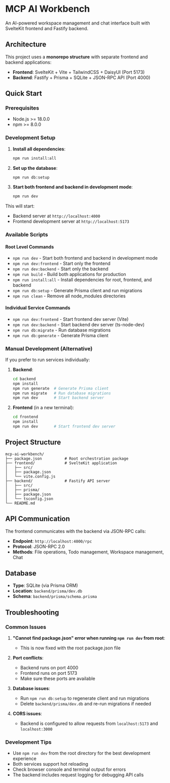 # MCP AI Workbench

An AI-powered workspace management and chat interface built with SvelteKit frontend and Fastify backend.

## Architecture

This project uses a **monorepo structure** with separate frontend and backend applications:

- **Frontend**: SvelteKit + Vite + TailwindCSS + DaisyUI (Port 5173)
- **Backend**: Fastify + Prisma + SQLite + JSON-RPC API (Port 4000)

## Quick Start

### Prerequisites
- Node.js >= 18.0.0
- npm >= 8.0.0

### Development Setup

1. **Install all dependencies**:
   ```bash
   npm run install:all
   ```

2. **Set up the database**:
   ```bash
   npm run db:setup
   ```

3. **Start both frontend and backend in development mode**:
   ```bash
   npm run dev
   ```

This will start:
- Backend server at `http://localhost:4000`
- Frontend development server at `http://localhost:5173`

### Available Scripts

#### Root Level Commands
- `npm run dev` - Start both frontend and backend in development mode
- `npm run dev:frontend` - Start only the frontend
- `npm run dev:backend` - Start only the backend
- `npm run build` - Build both applications for production
- `npm run install:all` - Install dependencies for root, frontend, and backend
- `npm run db:setup` - Generate Prisma client and run migrations
- `npm run clean` - Remove all node_modules directories

#### Individual Service Commands
- `npm run dev:frontend` - Start frontend dev server (Vite)
- `npm run dev:backend` - Start backend dev server (ts-node-dev)
- `npm run db:migrate` - Run database migrations
- `npm run db:generate` - Generate Prisma client

### Manual Development (Alternative)

If you prefer to run services individually:

1. **Backend**:
   ```bash
   cd backend
   npm install
   npm run generate  # Generate Prisma client
   npm run migrate   # Run database migrations
   npm run dev       # Start backend server
   ```

2. **Frontend** (in a new terminal):
   ```bash
   cd frontend
   npm install
   npm run dev       # Start frontend dev server
   ```

## Project Structure

```
mcp-ai-workbench/
├── package.json          # Root orchestration package
├── frontend/             # SvelteKit application
│   ├── src/
│   ├── package.json
│   └── vite.config.js
├── backend/              # Fastify API server
│   ├── src/
│   ├── prisma/
│   ├── package.json
│   └── tsconfig.json
└── README.md
```

## API Communication

The frontend communicates with the backend via JSON-RPC calls:
- **Endpoint**: `http://localhost:4000/rpc`
- **Protocol**: JSON-RPC 2.0
- **Methods**: File operations, Todo management, Workspace management, Chat

## Database

- **Type**: SQLite (via Prisma ORM)
- **Location**: `backend/prisma/dev.db`
- **Schema**: `backend/prisma/schema.prisma`

## Troubleshooting

### Common Issues

1. **"Cannot find package.json" error when running `npm run dev` from root**:
   - This is now fixed with the root package.json file

2. **Port conflicts**:
   - Backend runs on port 4000
   - Frontend runs on port 5173
   - Make sure these ports are available

3. **Database issues**:
   - Run `npm run db:setup` to regenerate client and run migrations
   - Delete `backend/prisma/dev.db` and re-run migrations if needed

4. **CORS issues**:
   - Backend is configured to allow requests from `localhost:5173` and `localhost:3000`

### Development Tips

- Use `npm run dev` from the root directory for the best development experience
- Both services support hot reloading
- Check browser console and terminal output for errors
- The backend includes request logging for debugging API calls
